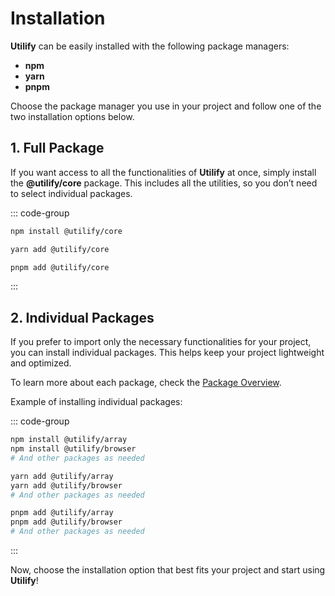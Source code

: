 # Installation

**Utilify** can be easily installed with the following package managers:

- **npm**
- **yarn**
- **pnpm**

Choose the package manager you use in your project and follow one of the two installation options below.

## 1. Full Package

If you want access to all the functionalities of **Utilify** at once, simply install the **@utilify/core** package. This includes all the utilities, so you don’t need to select individual packages.

::: code-group
```bash [npm]
npm install @utilify/core
```
```bash [yarn]
yarn add @utilify/core
```
```bash [pnpm]
pnpm add @utilify/core
```
:::

## 2. Individual Packages

If you prefer to import only the necessary functionalities for your project, you can install individual packages. This helps keep your project lightweight and optimized.

To learn more about each package, check the [Package Overview](./overview).

Example of installing individual packages:

::: code-group
```bash [npm]
npm install @utilify/array
npm install @utilify/browser
# And other packages as needed
```
```bash [yarn]
yarn add @utilify/array
yarn add @utilify/browser
# And other packages as needed
```
```bash [pnpm]
pnpm add @utilify/array
pnpm add @utilify/browser
# And other packages as needed
```
:::

Now, choose the installation option that best fits your project and start using **Utilify**!